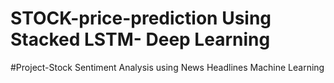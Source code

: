 # STOCK-price-prediction   Using Stacked LSTM- Deep Learning
#Project-Stock Sentiment Analysis using News Headlines Machine Learning


